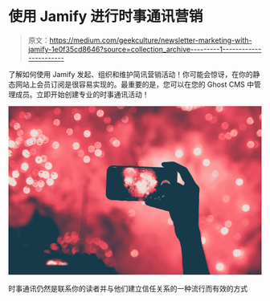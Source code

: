 # 使用 Jamify 进行时事通讯营销

> 原文：<https://medium.com/geekculture/newsletter-marketing-with-jamify-1e0f35cd8646?source=collection_archive---------1----------------------->

了解如何使用 Jamify 发起、组织和维护简讯营销活动！你可能会惊讶，在你的静态网站上会员订阅是很容易实现的。最重要的是，您可以在您的 Ghost CMS 中管理成员。立即开始创建专业的时事通讯活动！

![](img/4f7fa6cf3f16113d35edfdc6e069a98a.png)

时事通讯仍然是联系你的读者并与他们建立信任关系的一种流行而有效的方式